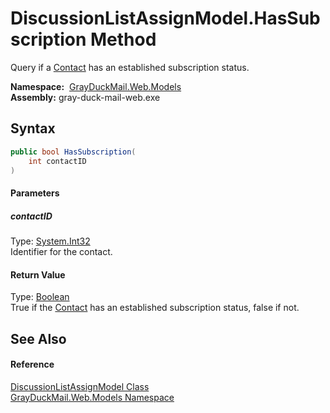DiscussionListAssignModel.HasSubscription Method
================================================
Query if a [Contact][1] has an established subscription status.

  **Namespace:**  [GrayDuckMail.Web.Models][2]  
  **Assembly:** gray-duck-mail-web.exe

Syntax
------

```csharp
public bool HasSubscription(
	int contactID
)
```

#### Parameters

##### *contactID*
Type: [System.Int32][3]  
 Identifier for the contact.

#### Return Value
Type: [Boolean][4]  
 True if the [Contact][1] has an established subscription status, false if not. 

See Also
--------

#### Reference
[DiscussionListAssignModel Class][5]  
[GrayDuckMail.Web.Models Namespace][2]  

[1]: ../../GrayDuckMail.Common.Database/Contact/README.md
[2]: ../README.md
[3]: https://docs.microsoft.com/dotnet/api/system.int32
[4]: https://docs.microsoft.com/dotnet/api/system.boolean
[5]: README.md